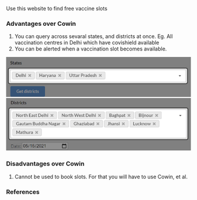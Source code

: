 Use this website to find free vaccine slots
### Advantages over Cowin
1. You can query across sevaral states, and districts at once. Eg. All vaccination centres in Delhi which have covishield available
1. You can be alerted when a vaccination slot becomes available.

![Select multiple states at once](images/tour_states.png)
![Select multiple districts at once](images/tour_districts.png)

### Disadvantages over Cowin
1. Cannot be used to book slots. For that you will have to use Cowin, et al.

### References